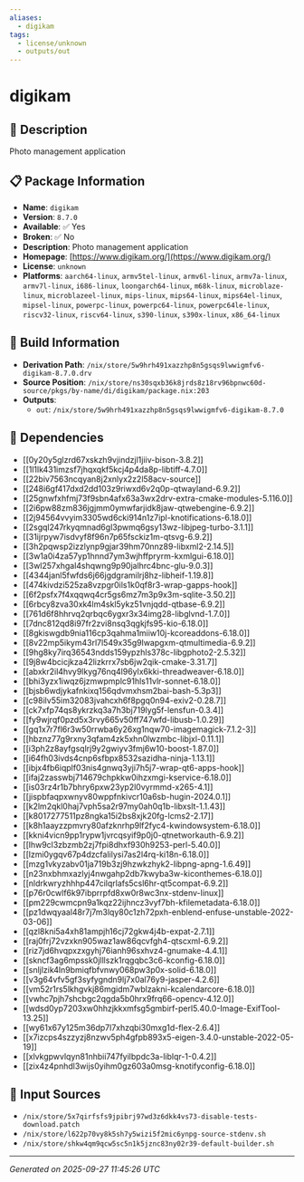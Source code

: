 ```yaml
---
aliases:
  - digikam
tags:
  - license/unknown
  - outputs/out
---
```


# digikam

## 📝 Description

Photo management application

## 📋 Package Information

- **Name**: `digikam`
- **Version**: `8.7.0`
- **Available**: ✅ Yes
- **Broken**: ✅ No
- **Description**: Photo management application
- **Homepage**: [https://www.digikam.org/](https://www.digikam.org/)
- **License**: `unknown`
- **Platforms**: `aarch64-linux`, `armv5tel-linux`, `armv6l-linux`, `armv7a-linux`, `armv7l-linux`, `i686-linux`, `loongarch64-linux`, `m68k-linux`, `microblaze-linux`, `microblazeel-linux`, `mips-linux`, `mips64-linux`, `mips64el-linux`, `mipsel-linux`, `powerpc-linux`, `powerpc64-linux`, `powerpc64le-linux`, `riscv32-linux`, `riscv64-linux`, `s390-linux`, `s390x-linux`, `x86_64-linux`

## 🔧 Build Information

- **Derivation Path**: `/nix/store/5w9hrh491xazzhp8n5gsqs9lwwigmfv6-digikam-8.7.0.drv`
- **Source Position**: `/nix/store/ns30sqxb36k8jrds8z18rv96bpnwc60d-source/pkgs/by-name/di/digikam/package.nix:203`
- **Outputs**:
  - `out`:  `/nix/store/5w9hrh491xazzhp8n5gsqs9lwwigmfv6-digikam-8.7.0`

## 🔗 Dependencies

- [[0y20y5glzrd67xskzh9vjindzjl1jiiv-bison-3.8.2]]
- [[1l1lk431imzsf7jhqxqkf5kcj4p4da8p-libtiff-4.7.0]]
- [[22biv7563ncqyan8j2xnlyx2z2l58acv-source]]
- [[248i6gf417dxd2dd103z9riwxd6v2q0p-qtwayland-6.9.2]]
- [[25gnwfxhfmj73f9sbn4afx63a3wx2drv-extra-cmake-modules-5.116.0]]
- [[2i6pw88zm836jgjmm0ymwfarjidk8jaw-qtwebengine-6.9.2]]
- [[2j94564vvyim3305wd6cki914n1z7ipl-knotifications-6.18.0]]
- [[2sgql247rkyqmnad6gl3pwmq6gsy13wz-libjpeg-turbo-3.1.1]]
- [[31ijrpyw7isdvyf8f96n7p65fsckiz1m-qtsvg-6.9.2]]
- [[3h2pqwsp2izzlynp9gjar39hm70nnz89-libxml2-2.14.5]]
- [[3w1a0i4za57yp1hnnd7ym3wjhffpryrm-kxmlgui-6.18.0]]
- [[3wl257xhgal4shqwng9p90jalhrc4bnc-glu-9.0.3]]
- [[4344janl5fwfds6j66jgdgramilrj8hz-libheif-1.19.8]]
- [[474kivdzi525za8vzpgr0ils1k0qf8r3-wrap-gapps-hook]]
- [[6f2psfx7f4xqqwq4cr5gs6mz7m3p9x3m-sqlite-3.50.2]]
- [[6rbcy8zva30xk4lm4skl5ykz51vnjqdd-qtbase-6.9.2]]
- [[761d6f8hhrvq2qrbqc6ygxr3x34img28-libglvnd-1.7.0]]
- [[7dnc812qd8i97fr2zvi8nsq3qgkjfs95-kio-6.18.0]]
- [[8gkiswgdb9nia116cp3qahma1miiw10j-kcoreaddons-6.18.0]]
- [[8v22mp5ikym43rl7l549x35g9lwapgxm-qtmultimedia-6.9.2]]
- [[9hg8ky7irq36543ndds159ypzhls378c-libgphoto2-2.5.32]]
- [[9j8w4bcicjkza42lizkrrx7sb6jw2qik-cmake-3.31.7]]
- [[abxkr2il4hvy9lkyg76nq4l96ylx6kki-threadweaver-6.18.0]]
- [[bhi3yzx1iwqz6jzmwpmplc91hls11vlr-sonnet-6.18.0]]
- [[bjsb6wdjykafnkixq156qdvmxhsm2bai-bash-5.3p3]]
- [[c98ilv55im32083jvahcxh6f8pgq0n94-exiv2-0.28.7]]
- [[ck7xfp74qs8ykrzkq3a7h3bj719lyg5f-lensfun-0.3.4]]
- [[fy9wjrqf0pzd5x3rvy665v50ff747wfd-libusb-1.0.29]]
- [[gq1x7r7fl6r3w50rrwba6y26xg1nqw70-imagemagick-7.1.2-3]]
- [[hbznz77g9rxny3qfam4zk5xhn0lwzmbc-libjxl-0.11.1]]
- [[i3ph2z8ayfgsqlrj9y2gwiyv3fmj6w10-boost-1.87.0]]
- [[i64fh03ivds4cnp6sfbpx8532sazidha-ninja-1.13.1]]
- [[ibjx4fb6iqplf03nis4gnwq3yji7h5j7-wrap-qt6-apps-hook]]
- [[ifaj2zasswbj714679chpkkw0ihzxmgi-kservice-6.18.0]]
- [[is03rz4r1b7bhry6pxw23yp2l0vyrmmd-x265-4.1]]
- [[jispbfaqpxwnyv80wppfnkivcr10a6sb-hugin-2024.0.1]]
- [[k2lm2qkl0haj7vph5sa2r97my0ah0q1b-libxslt-1.1.43]]
- [[k8017277511pz8ngka15i2bs8xjk20fg-lcms2-2.17]]
- [[k8h1aayzzpmvry80afzknrhp9lf2fyc4-kwindowsystem-6.18.0]]
- [[kkni4vicn9pp1rypw1jvrcqsyif9p0j0-qtnetworkauth-6.9.2]]
- [[lhw9cl3zbzmb2zj7fpi8dhxf930h9253-perl-5.40.0]]
- [[lzmi0ygqv67p4dzcfalilysi7as2l4rq-ki18n-6.18.0]]
- [[mzg1vkyzabv01ja719b3zj9hzwkzhyk2-libpng-apng-1.6.49]]
- [[n23nxbhmxazlyj4nwgahp2db7kwyba3w-kiconthemes-6.18.0]]
- [[nldrkwryzhhhp447cilqrlafs5csl6hr-qt5compat-6.9.2]]
- [[p76r0cwlf6k97ibprrpfd8xw0r8wc3nx-stdenv-linux]]
- [[pm229cwmcpn9a1kqz22ijhncz3vyf7bh-kfilemetadata-6.18.0]]
- [[pz1dwqyaal48r7j7m3lqy80c1zh72pxh-enblend-enfuse-unstable-2022-03-06]]
- [[qzl8kni5a4xh81ampjh16cj72gkw4j4b-expat-2.7.1]]
- [[raj0frj72vzxkn905waz1aw86qcvfgh4-qtscxml-6.9.2]]
- [[riz7jd6hvqpxzxgyhj76ianh96sxhvz4-gnumake-4.4.1]]
- [[skncf3ag6mpssk0jlllszk1rqgqbc3c6-kconfig-6.18.0]]
- [[snljlzik4ln9bmiqfbfvnwy068pw3p0x-solid-6.18.0]]
- [[v3g64vfv5gf3syfygndn9lj7x0al76y9-jasper-4.2.6]]
- [[vm52r1rs5lkhgvkj86mgidm7wblzakni-kcalendarcore-6.18.0]]
- [[vwhc7pjh7shcbgc2qgda5b0hrx9frq66-opencv-4.12.0]]
- [[wdsd0yp7203xw0hhzjkkxmfsg5gmbirf-perl5.40.0-Image-ExifTool-13.25]]
- [[wy61x67y125m36dp7l7xhzqbi30mxg1d-flex-2.6.4]]
- [[x7izcps4szzyzj8nzwv5ph4gfpb893x5-eigen-3.4.0-unstable-2022-05-19]]
- [[xlvkgpwvlqyn81nhbii747fyilbpdc3a-liblqr-1-0.4.2]]
- [[zix4z4pnhdl3wijs0yihm0gz603a0msg-knotifyconfig-6.18.0]]

## 📁 Input Sources

- `/nix/store/5x7qirfsfs9jpibrj97wd3z6dkk4vs73-disable-tests-download.patch`
- `/nix/store/l622p70vy8k5sh7y5wizi5f2mic6ynpg-source-stdenv.sh`
- `/nix/store/shkw4qm9qcw5sc5n1k5jznc83ny02r39-default-builder.sh`

---
*Generated on 2025-09-27 11:45:26 UTC*
